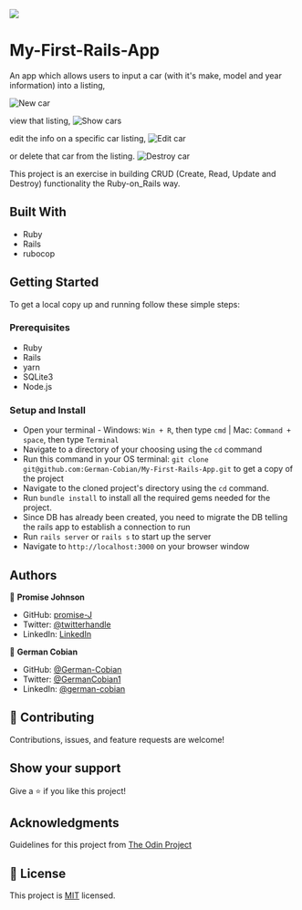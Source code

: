 ![](https://img.shields.io/badge/Microverse-blueviolet)

# My-First-Rails-App

An app which allows users to input a car (with it's make, model and year information) into a listing,  

![New car](/assets/images/New-car.png?raw=true "New car")

view that listing,
![Show cars](/assets/images/Show-cars.png?raw=true "Show cars")

edit the info on a specific car listing,
![Edit car](/assets/images/Edit-car.png?raw=true "Edit car")

or delete that car from the listing.
![Destroy car](/assets/images/Edit-car.png?raw=true "Destroy car")

This project is an exercise in building CRUD (Create, Read, Update and Destroy) functionality the Ruby-on_Rails way.


## Built With
*  Ruby
*  Rails
*  rubocop


## Getting Started

To get a local copy up and running follow these simple steps:


### Prerequisites
 *  Ruby
 *  Rails
 *  yarn
 *  SQLite3
 *  Node.js


### Setup and Install

* Open your terminal - Windows: `Win + R`, then type `cmd` | Mac: `Command + space`, then type `Terminal`
* Navigate to a directory of your choosing using the `cd` command
* Run this command in your OS terminal: `git clone git@github.com:German-Cobian/My-First-Rails-App.git` to get a copy of the project
* Navigate to the cloned project's directory using the `cd` command.
* Run  `bundle install` to install all the required gems needed for the project.
* Since DB has already been created, you need to migrate the DB telling the rails app to establish a connection to run
* Run `rails server` or `rails s` to start up the server
* Navigate to `http://localhost:3000` on your browser window


## Authors

👤 **Promise Johnson**

* GitHub: [promise-J](https://github.com/promise-J)
* Twitter: [@twitterhandle](https://twitter.com/Promise94353263)
* LinkedIn: [LinkedIn](https://www.linkedin.com/in/promise-chiemela-788887142)

👤 **German Cobian**

* GitHub: [@German-Cobian](https://github.com/German-Cobian)
* Twitter: [@GermanCobian1](https://twitter.com/GermanCobian1)
* LinkedIn: [@german-cobian](https://www.linkedin.com/in/german-cobian/)


## 🤝 Contributing

Contributions, issues, and feature requests are welcome!


## Show your support

Give a ⭐️ if you like this project!


## Acknowledgments

Guidelines for this project from [The Odin Project](https://www.theodinproject.com/lessons/ruby-on-rails-installing-rails)


## 📝 License

This project is [MIT](https://github.com/promise-J/micro-reddit/blob/micro-reddit-feature/LICENSE) licensed.
